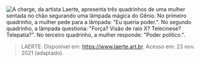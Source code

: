 ![A charge, da artista Laerte, apresenta três quadrinhos de uma mulher sentada no chão segurando uma lâmpada mágica do Gênio. No primeiro quadrinho, a mulher pede para a lâmpada: "Eu queria poder.". No segundo quadrinho, a lâmpada questiona: "Força? Visão de raio X? Telecinese? Telepatia?". No terceiro quadrinho, a mulher responde: "Poder político.".](assets/4246a748-fd64-411d-be7c-c9aa9b449867.png)

> LAERTE. Disponível em: https://www.laerte.art.br. Acesso em: 23 nov. 2021 (adaptado).
